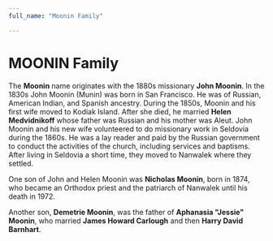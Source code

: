 ```yaml
---
full_name: "Moonin Family"

---
```

# MOONIN Family

The **Moonin** name originates with the 1880s missionary **John
Moonin**. In the 1830s John Moonin (Munin) was born in San Francisco. He
was of Russian, American Indian, and Spanish ancestry. During the 1850s,
Moonin and his first wife moved to Kodiak Island. After she died, he
married **Helen Medvidnikoff** whose father was Russian and his mother was
Aleut. John Moonin and his new wife volunteered to do missionary work in
Seldovia during the 1860s. He was a lay reader and paid by the Russian
government to conduct the activities of the church, including services
and baptisms. After living in Seldovia a short time, they moved to Nanwalek where they settled. 

One son of John and Helen Moonin was **Nicholas Moonin**, born in 1874, who became an Orthodox priest and the patriarch of Nanwalek until his death in 1972.

Another son, **Demetrie Moonin**, was the father of **Aphanasia "Jessie" Moonin**, who married **James Howard Carlough** and then **Harry David Barnhart**.

